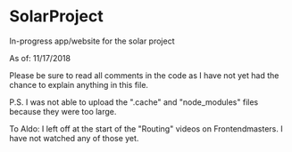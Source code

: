 # SolarProject
In-progress app/website for the solar project

As of: 11/17/2018

Please be sure to read all comments in the code as I have not yet had the chance to explain anything in this file.

P.S. I was not able to upload the ".cache" and "node_modules" files because they were too large.

To Aldo: I left off at the start of the "Routing" videos on Frontendmasters. I have not watched any of those yet.
